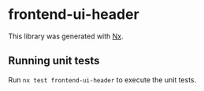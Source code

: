 # frontend-ui-header

This library was generated with [Nx](https://nx.dev).

## Running unit tests

Run `nx test frontend-ui-header` to execute the unit tests.
